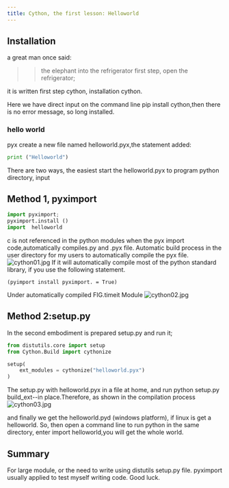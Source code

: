 ```yaml
---
title: Cython, the first lesson: Helloworld
---
```

## Installation
a great man once said:
>> the elephant into the refrigerator first step, open the refrigerator;

it is written first step cython, installation cython. 

Here we have direct input on the command line pip install cython,then there is no error message, so long installed.

### hello world
pyx create a new file named helloworld.pyx,the statement added:
```Python
print ("Helloworld")
```

There are two ways, the easiest start the helloworld.pyx to program python directory, input

## Method 1, pyximport 
```python
import pyximport; 
pyximport.install ()
import  helloworld
```
c is not referenced in the python modules when the  pyx import code,automatically compiles.py and .pyx file. Automatic build process in the user directory for my users to automatically compile the pyx file. 
![cython01.jpg](img/cython01.jpg)
If it will automatically compile most of the python standard library, if you use the following statement.
```
(pyimport install pyximport. = True)
```
Under automatically compiled FIG.timeit Module
![cython02.jpg](img/cython02.jpg)

## Method 2:setup.py
In the second embodiment is prepared setup.py and run it;
```python
from distutils.core import setup
from Cython.Build import cythonize

setup(
    ext_modules = cythonize("helloworld.pyx")
)
```

   
The setup.py with helloworld.pyx in a file at home, and run python setup.py build_ext--in place.Therefore, as shown in the compilation process 
![cython03.jpg](img/cython03.jpg)

and finally we get the helloworld.pyd (windows platform), if linux is get a helloworld.
So, then open a command line to run python in the same directory, enter import helloworld,you will get the whole world.
## Summary
For large module, or the need to write using distutils setup.py file. pyximport usually applied to test myself writing code.
Good luck.

<!-- http://blog.csdn.net/sgoal/article/details/77247461 -->
